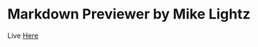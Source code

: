 # Markdown Previewer by Mike Lightz

Live [Here](https://mikelightz.github.io/Markdown-Previewer-Mike-Lightz/)
